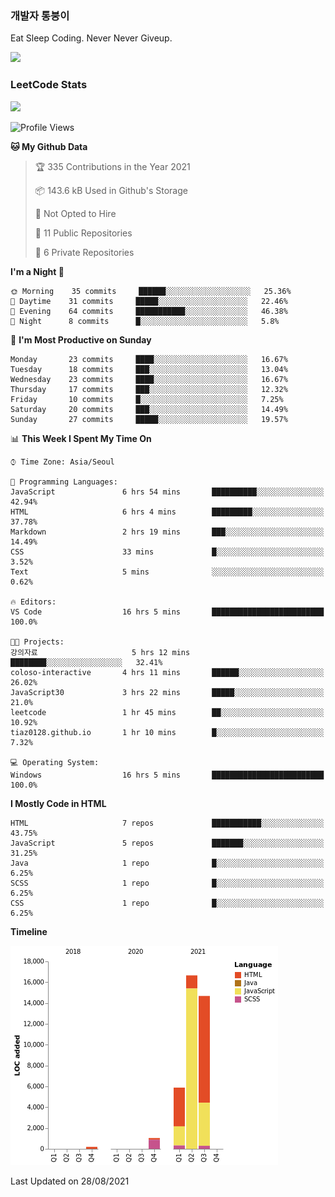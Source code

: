 ### 개발자 통붕이
Eat Sleep Coding.
Never Never Giveup.

<img src="https://github-readme-stats.vercel.app/api/top-langs/?username=tiaz0128&layout=compact" />

### LeetCode Stats
<a href="https://leetcode.com/tiaz0128/">
  <img src="https://leetcode-stats-six.vercel.app/api?username=tiaz0128&theme=dark"/>
</a>

<!--START_SECTION:waka-->
![Profile Views](http://img.shields.io/badge/Profile%20Views-15-blue)

**🐱 My Github Data** 

> 🏆 335 Contributions in the Year 2021
 > 
> 📦 143.6 kB Used in Github's Storage 
 > 
> 🚫 Not Opted to Hire
 > 
> 📜 11 Public Repositories 
 > 
> 🔑 6 Private Repositories  
 > 
**I'm a Night 🦉** 

```text
🌞 Morning    35 commits     ██████░░░░░░░░░░░░░░░░░░░   25.36% 
🌆 Daytime    31 commits     █████░░░░░░░░░░░░░░░░░░░░   22.46% 
🌃 Evening    64 commits     ███████████░░░░░░░░░░░░░░   46.38% 
🌙 Night      8 commits      █░░░░░░░░░░░░░░░░░░░░░░░░   5.8%

```
📅 **I'm Most Productive on Sunday** 

```text
Monday       23 commits     ████░░░░░░░░░░░░░░░░░░░░░   16.67% 
Tuesday      18 commits     ███░░░░░░░░░░░░░░░░░░░░░░   13.04% 
Wednesday    23 commits     ████░░░░░░░░░░░░░░░░░░░░░   16.67% 
Thursday     17 commits     ███░░░░░░░░░░░░░░░░░░░░░░   12.32% 
Friday       10 commits     █░░░░░░░░░░░░░░░░░░░░░░░░   7.25% 
Saturday     20 commits     ███░░░░░░░░░░░░░░░░░░░░░░   14.49% 
Sunday       27 commits     █████░░░░░░░░░░░░░░░░░░░░   19.57%

```


📊 **This Week I Spent My Time On** 

```text
⌚︎ Time Zone: Asia/Seoul

💬 Programming Languages: 
JavaScript               6 hrs 54 mins       ██████████░░░░░░░░░░░░░░░   42.94% 
HTML                     6 hrs 4 mins        █████████░░░░░░░░░░░░░░░░   37.78% 
Markdown                 2 hrs 19 mins       ███░░░░░░░░░░░░░░░░░░░░░░   14.49% 
CSS                      33 mins             █░░░░░░░░░░░░░░░░░░░░░░░░   3.52% 
Text                     5 mins              ░░░░░░░░░░░░░░░░░░░░░░░░░   0.62%

🔥 Editors: 
VS Code                  16 hrs 5 mins       █████████████████████████   100.0%

🐱‍💻 Projects: 
강의자료                     5 hrs 12 mins       ████████░░░░░░░░░░░░░░░░░   32.41% 
coloso-interactive       4 hrs 11 mins       ██████░░░░░░░░░░░░░░░░░░░   26.02% 
JavaScript30             3 hrs 22 mins       █████░░░░░░░░░░░░░░░░░░░░   21.0% 
leetcode                 1 hr 45 mins        ██░░░░░░░░░░░░░░░░░░░░░░░   10.92% 
tiaz0128.github.io       1 hr 10 mins        █░░░░░░░░░░░░░░░░░░░░░░░░   7.32%

💻 Operating System: 
Windows                  16 hrs 5 mins       █████████████████████████   100.0%

```

**I Mostly Code in HTML** 

```text
HTML                     7 repos             ███████████░░░░░░░░░░░░░░   43.75% 
JavaScript               5 repos             ███████░░░░░░░░░░░░░░░░░░   31.25% 
Java                     1 repo              █░░░░░░░░░░░░░░░░░░░░░░░░   6.25% 
SCSS                     1 repo              █░░░░░░░░░░░░░░░░░░░░░░░░   6.25% 
CSS                      1 repo              █░░░░░░░░░░░░░░░░░░░░░░░░   6.25%

```


**Timeline**

![Chart not found](https://raw.githubusercontent.com/tiaz0128/tiaz0128/master/charts/bar_graph.png) 


 Last Updated on 28/08/2021
<!--END_SECTION:waka-->
  
